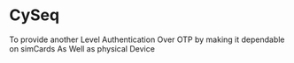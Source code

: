 # CySeq
To provide another Level Authentication Over OTP by making it dependable on simCards As Well as physical Device
